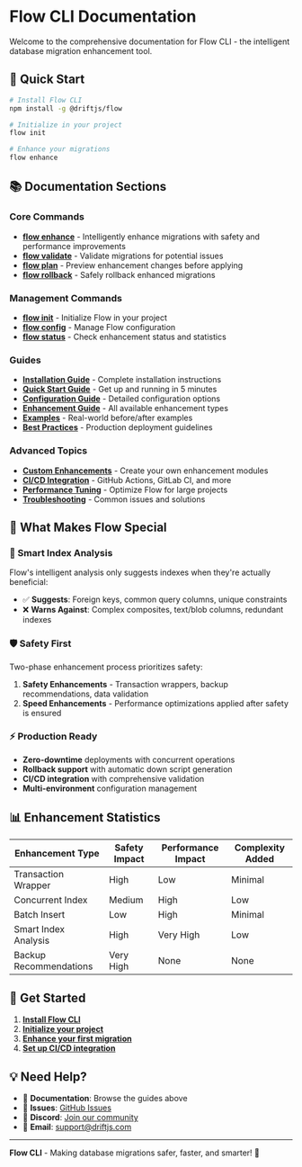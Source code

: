 # Flow CLI Documentation

Welcome to the comprehensive documentation for Flow CLI - the intelligent database migration enhancement tool.

## 🚀 Quick Start

```bash
# Install Flow CLI
npm install -g @driftjs/flow

# Initialize in your project
flow init

# Enhance your migrations
flow enhance
```

## 📚 Documentation Sections

### Core Commands
- [**flow enhance**](./commands/enhance.md) - Intelligently enhance migrations with safety and performance improvements
- [**flow validate**](./commands/validate.md) - Validate migrations for potential issues
- [**flow plan**](./commands/plan.md) - Preview enhancement changes before applying
- [**flow rollback**](./commands/rollback.md) - Safely rollback enhanced migrations

### Management Commands  
- [**flow init**](./commands/init.md) - Initialize Flow in your project
- [**flow config**](./commands/config.md) - Manage Flow configuration
- [**flow status**](./commands/status.md) - Check enhancement status and statistics

### Guides
- [**Installation Guide**](./guides/installation.md) - Complete installation instructions
- [**Quick Start Guide**](./guides/quick-start.md) - Get up and running in 5 minutes
- [**Configuration Guide**](./guides/configuration.md) - Detailed configuration options
- [**Enhancement Guide**](./guides/enhancements.md) - All available enhancement types
- [**Examples**](./examples/README.md) - Real-world before/after examples
- [**Best Practices**](./guides/best-practices.md) - Production deployment guidelines

### Advanced Topics
- [**Custom Enhancements**](./advanced/custom-enhancements.md) - Create your own enhancement modules
- [**CI/CD Integration**](./advanced/ci-cd.md) - GitHub Actions, GitLab CI, and more
- [**Performance Tuning**](./advanced/performance.md) - Optimize Flow for large projects
- [**Troubleshooting**](./advanced/troubleshooting.md) - Common issues and solutions

## 🌟 What Makes Flow Special

### 🧠 Smart Index Analysis
Flow's intelligent analysis only suggests indexes when they're actually beneficial:
- ✅ **Suggests**: Foreign keys, common query columns, unique constraints
- ❌ **Warns Against**: Complex composites, text/blob columns, redundant indexes

### 🛡️ Safety First
Two-phase enhancement process prioritizes safety:
1. **Safety Enhancements** - Transaction wrappers, backup recommendations, data validation
2. **Speed Enhancements** - Performance optimizations applied after safety is ensured

### ⚡ Production Ready
- **Zero-downtime** deployments with concurrent operations
- **Rollback support** with automatic down script generation  
- **CI/CD integration** with comprehensive validation
- **Multi-environment** configuration management

## 📊 Enhancement Statistics

| Enhancement Type | Safety Impact | Performance Impact | Complexity Added |
|------------------|---------------|-------------------|------------------|
| Transaction Wrapper | High | Low | Minimal |
| Concurrent Index | Medium | High | Low |
| Batch Insert | Low | High | Minimal |
| Smart Index Analysis | High | Very High | Low |
| Backup Recommendations | Very High | None | None |

## 🚀 Get Started

1. **[Install Flow CLI](./guides/installation.md)**
2. **[Initialize your project](./commands/init.md)**
3. **[Enhance your first migration](./commands/enhance.md)**
4. **[Set up CI/CD integration](./advanced/ci-cd.md)**

## 💡 Need Help?

- 📖 **Documentation**: Browse the guides above
- 🐛 **Issues**: [GitHub Issues](https://github.com/driftjs/flow/issues)
- 💬 **Discord**: [Join our community](https://discord.gg/driftjs)
- 📧 **Email**: support@driftjs.com

---

**Flow CLI** - Making database migrations safer, faster, and smarter! 🎉 